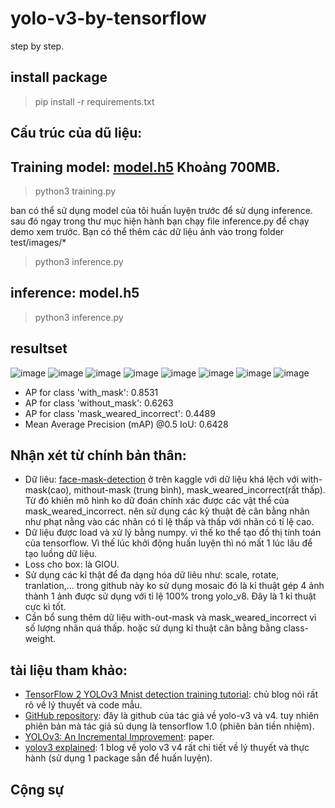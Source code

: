# yolo-v3-by-tensorflow

step by step. 


## install package
> pip install -r requirements.txt


## Cấu trúc của dũ liệu:


## Training model: [model.h5](https://drive.google.com/file/d/1XPIFrhRkrPI-nixMoh3Jp9KXxdRVca8_/view?usp=sharing) Khoảng 700MB.
> python3 training.py

ban có thể sử dụng model của tôi huấn luyện trước để sử dụng inference. sau đó ngay trong thư mục hiện hành bạn chạy file inference.py để chạy demo xem trước. Bạn có thể thêm các dữ liệu ảnh vào trong folder test/images/*

> python3 inference.py

## inference: model.h5
> python3 inference.py

## resultset
![image](RESULT/anh005.png)
![image](RESULT/anh008.png)
![image](RESULT/anh009.png)
![image](RESULT/maksssksksss250.png)
![image](RESULT/maksssksksss757.png)
![image](RESULT/maksssksksss762.png)
![image](RESULT/maksssksksss787.png)
![image](RESULT/maksssksksss788.png)


- AP for class 'with_mask': 0.8531
- AP for class 'without_mask': 0.6263
- AP for class 'mask_weared_incorrect': 0.4489
- Mean Average Precision (mAP) @0.5 IoU: 0.6428

## Nhận xét từ chính bản thân:

- Dữ liêu: [face-mask-detection](https://www.kaggle.com/datasets/andrewmvd/face-mask-detection) ở trên kaggle với dữ liệu khá lệch với with-mask(cao), mithout-mask (trung bình), mask_weared_incorrect(rất thấp). Từ đó khiến mô hình ko dữ đoán chính xác được các vật thể của mask_weared_incorrect. nên sử dụng các kỷ thuật đẻ cân bằng nhãn như phạt nằng vào các nhãn có tỉ lệ thấp và thấp với nhãn có tỉ lệ cao.
- Dữ liệu được load và xử lý bằng numpy. vì thế ko thể tạo đồ thị tính toán của tensorflow. Vì thế lúc khởi động huấn luyện thì nó mất 1 lúc lâu để tạo luồng dữ liệu.
- Loss cho box: là GIOU.
- Sử dụng các kỉ thật để đa dạng hóa dữ liêu như: scale, rotate, tranlation,... trong github này ko sử dụng mosaic đó là kỉ thuật gép 4 ảnh thành 1 ảnh được sử dụng với tỉ lệ 100% trong yolo_v8. Đây là 1 kỉ thuật cực kì tốt.
- Cần bổ sung thêm dữ liệu with-out-mask và mask_weared_incorrect vì số lượng nhãn quá thấp. hoặc sử dụng kỉ thuật cân bằng bằng class-weight.

## tài liệu tham khảo:

 - [TensorFlow 2 YOLOv3 Mnist detection training tutorial](https://pylessons.com/YOLOv3-TF2-mnist): chủ blog nói rất rõ về lý thuyết và code mẫu.
 - [GitHub repository](https://github.com/pythonlessons/TensorFlow-2.x-YOLOv3): đây là github của tác giả về yolo-v3 và v4. tuy nhiên phiên bản mà tác giả sủ dụng là tensorflow 1.0 (phiên bản tiền nhiệm).
 - [YOLOv3: An Incremental Improvement](https://arxiv.org/pdf/1804.02767): paper.
 - [yolov3 explained](https://wikidocs.net/181713): 1 blog về yolo v3 v4 rất chi tiết về lý thuyết và thực hành (sử dụng 1 package sẳn để huấn luyện).

## Cộng sự
    